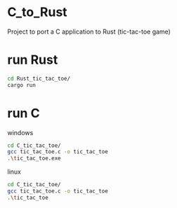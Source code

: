 # C_to_Rust
Project to port a C application to Rust (tic-tac-toe game)


# run Rust   
```bash
cd Rust_tic_tac_toe/
cargo run
```

# run C 
windows
```bash
cd C_tic_tac_toe/
gcc tic_tac_toe.c -o tic_tac_toe
.\tic_tac_toe.exe
```

linux
```bash
cd C_tic_tac_toe/
gcc tic_tac_toe.c -o tic_tac_toe
.\tic_tac_toe
```

